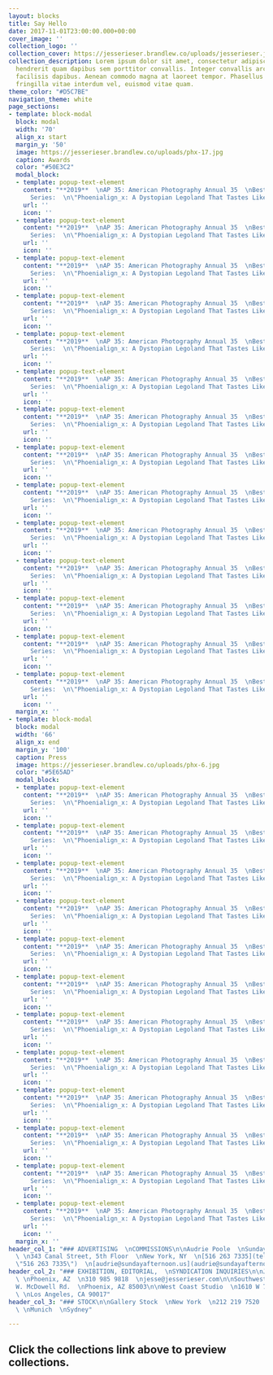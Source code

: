 ```yaml
---
layout: blocks
title: Say Hello
date: 2017-11-01T23:00:00.000+00:00
cover_image: ''
collection_logo: ''
collection_cover: https://jesserieser.brandlew.co/uploads/jesserieser.jpg
collection_description: Lorem ipsum dolor sit amet, consectetur adipiscing elit. Nulla
  hendrerit quam dapibus sem porttitor convallis. Integer convallis arcu non lectus
  facilisis dapibus. Aenean commodo magna at laoreet tempor. Phasellus lorem lorem,
  fringilla vitae interdum vel, euismod vitae quam.
theme_color: "#D5C7BE"
navigation_theme: white
page_sections:
- template: block-modal
  block: modal
  width: '70'
  align_x: start
  margin_y: '50'
  image: https://jesserieser.brandlew.co/uploads/phx-17.jpg
  caption: Awards
  color: "#50E3C2"
  modal_block:
  - template: popup-text-element
    content: "**2019**  \nAP 35: American Photography Annual 35  \nBest Personal Work
      Series:  \n\"Phoenialign_x: A Dystopian Legoland That Tastes Like Candy\""
    url: ''
    icon: ''
  - template: popup-text-element
    content: "**2019**  \nAP 35: American Photography Annual 35  \nBest Personal Work
      Series:  \n\"Phoenialign_x: A Dystopian Legoland That Tastes Like Candy\""
    url: ''
    icon: ''
  - template: popup-text-element
    content: "**2019**  \nAP 35: American Photography Annual 35  \nBest Personal Work
      Series:  \n\"Phoenialign_x: A Dystopian Legoland That Tastes Like Candy\""
    url: ''
    icon: ''
  - template: popup-text-element
    content: "**2019**  \nAP 35: American Photography Annual 35  \nBest Personal Work
      Series:  \n\"Phoenialign_x: A Dystopian Legoland That Tastes Like Candy\""
    url: ''
    icon: ''
  - template: popup-text-element
    content: "**2019**  \nAP 35: American Photography Annual 35  \nBest Personal Work
      Series:  \n\"Phoenialign_x: A Dystopian Legoland That Tastes Like Candy\""
    url: ''
    icon: ''
  - template: popup-text-element
    content: "**2019**  \nAP 35: American Photography Annual 35  \nBest Personal Work
      Series:  \n\"Phoenialign_x: A Dystopian Legoland That Tastes Like Candy\""
    url: ''
    icon: ''
  - template: popup-text-element
    content: "**2019**  \nAP 35: American Photography Annual 35  \nBest Personal Work
      Series:  \n\"Phoenialign_x: A Dystopian Legoland That Tastes Like Candy\""
    url: ''
    icon: ''
  - template: popup-text-element
    content: "**2019**  \nAP 35: American Photography Annual 35  \nBest Personal Work
      Series:  \n\"Phoenialign_x: A Dystopian Legoland That Tastes Like Candy\""
    url: ''
    icon: ''
  - template: popup-text-element
    content: "**2019**  \nAP 35: American Photography Annual 35  \nBest Personal Work
      Series:  \n\"Phoenialign_x: A Dystopian Legoland That Tastes Like Candy\""
    url: ''
    icon: ''
  - template: popup-text-element
    content: "**2019**  \nAP 35: American Photography Annual 35  \nBest Personal Work
      Series:  \n\"Phoenialign_x: A Dystopian Legoland That Tastes Like Candy\""
    url: ''
    icon: ''
  - template: popup-text-element
    content: "**2019**  \nAP 35: American Photography Annual 35  \nBest Personal Work
      Series:  \n\"Phoenialign_x: A Dystopian Legoland That Tastes Like Candy\""
    url: ''
    icon: ''
  - template: popup-text-element
    content: "**2019**  \nAP 35: American Photography Annual 35  \nBest Personal Work
      Series:  \n\"Phoenialign_x: A Dystopian Legoland That Tastes Like Candy\""
    url: ''
    icon: ''
  - template: popup-text-element
    content: "**2019**  \nAP 35: American Photography Annual 35  \nBest Personal Work
      Series:  \n\"Phoenialign_x: A Dystopian Legoland That Tastes Like Candy\""
    url: ''
    icon: ''
  - template: popup-text-element
    content: "**2019**  \nAP 35: American Photography Annual 35  \nBest Personal Work
      Series:  \n\"Phoenialign_x: A Dystopian Legoland That Tastes Like Candy\""
    url: ''
    icon: ''
  margin_x: ''
- template: block-modal
  block: modal
  width: '66'
  align_x: end
  margin_y: '100'
  caption: Press
  image: https://jesserieser.brandlew.co/uploads/phx-6.jpg
  color: "#5E65AD"
  modal_block:
  - template: popup-text-element
    content: "**2019**  \nAP 35: American Photography Annual 35  \nBest Personal Work
      Series:  \n\"Phoenialign_x: A Dystopian Legoland That Tastes Like Candy\""
    url: ''
    icon: ''
  - template: popup-text-element
    content: "**2019**  \nAP 35: American Photography Annual 35  \nBest Personal Work
      Series:  \n\"Phoenialign_x: A Dystopian Legoland That Tastes Like Candy\""
    url: ''
    icon: ''
  - template: popup-text-element
    content: "**2019**  \nAP 35: American Photography Annual 35  \nBest Personal Work
      Series:  \n\"Phoenialign_x: A Dystopian Legoland That Tastes Like Candy\""
    url: ''
    icon: ''
  - template: popup-text-element
    content: "**2019**  \nAP 35: American Photography Annual 35  \nBest Personal Work
      Series:  \n\"Phoenialign_x: A Dystopian Legoland That Tastes Like Candy\""
    url: ''
    icon: ''
  - template: popup-text-element
    content: "**2019**  \nAP 35: American Photography Annual 35  \nBest Personal Work
      Series:  \n\"Phoenialign_x: A Dystopian Legoland That Tastes Like Candy\""
    url: ''
    icon: ''
  - template: popup-text-element
    content: "**2019**  \nAP 35: American Photography Annual 35  \nBest Personal Work
      Series:  \n\"Phoenialign_x: A Dystopian Legoland That Tastes Like Candy\""
    url: ''
    icon: ''
  - template: popup-text-element
    content: "**2019**  \nAP 35: American Photography Annual 35  \nBest Personal Work
      Series:  \n\"Phoenialign_x: A Dystopian Legoland That Tastes Like Candy\""
    url: ''
    icon: ''
  - template: popup-text-element
    content: "**2019**  \nAP 35: American Photography Annual 35  \nBest Personal Work
      Series:  \n\"Phoenialign_x: A Dystopian Legoland That Tastes Like Candy\""
    url: ''
    icon: ''
  - template: popup-text-element
    content: "**2019**  \nAP 35: American Photography Annual 35  \nBest Personal Work
      Series:  \n\"Phoenialign_x: A Dystopian Legoland That Tastes Like Candy\""
    url: ''
    icon: ''
  - template: popup-text-element
    content: "**2019**  \nAP 35: American Photography Annual 35  \nBest Personal Work
      Series:  \n\"Phoenialign_x: A Dystopian Legoland That Tastes Like Candy\""
    url: ''
    icon: ''
  - template: popup-text-element
    content: "**2019**  \nAP 35: American Photography Annual 35  \nBest Personal Work
      Series:  \n\"Phoenialign_x: A Dystopian Legoland That Tastes Like Candy\""
    url: ''
    icon: ''
  - template: popup-text-element
    content: "**2019**  \nAP 35: American Photography Annual 35  \nBest Personal Work
      Series:  \n\"Phoenialign_x: A Dystopian Legoland That Tastes Like Candy\""
    url: ''
    icon: ''
  margin_x: ''
header_col_1: "### ADVERTISING  \nCOMMISSIONS\n\nAudrie Poole  \nSunday Afternoon
  \ \n343 Canal Street, 5th Floor  \nNew York, NY  \n[516 263 7335](tel:+15162637335
  \"516 263 7335\")  \n[audrie@sundayafternoon.us](audrie@sundayafternoon.us \"audrie@sundayafternoon.us\")"
header_col_2: "### EXHIBITION, EDITORIAL,  \nSYNDICATION INQUIRIES\n\nJesse Rieser
  \ \nPhoenix, AZ  \n310 985 9818  \njesse@jesserieser.com\n\nSouthwest Studio  \n124
  W. McDowell Rd.  \nPhoenix, AZ 85003\n\nWest Coast Studio  \n1610 W 7th St. #401
  \ \nLos Angeles, CA 90017"
header_col_3: "### STOCK\n\nGallery Stock  \nNew York  \n212 219 7520  \nnewyork@gallerystock.com\n\nParis
  \ \nMunich  \nSydney"

---
```

## Click the collections link above to preview collections.